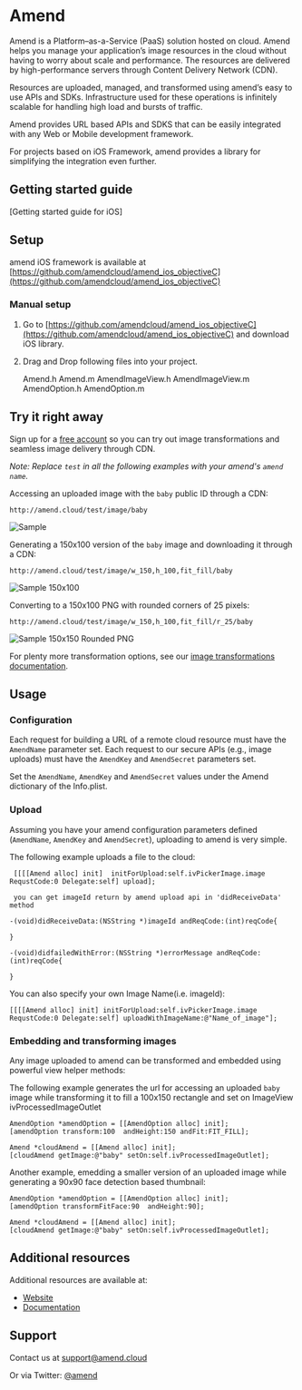 Amend
==========


Amend is a Platform–as-a-Service (PaaS) solution hosted on cloud. Amend helps you manage your application’s image resources in the cloud without having to worry about scale and performance. The resources are delivered by high-performance servers through Content Delivery Network (CDN).

Resources are uploaded, managed, and transformed using amend’s easy to use APIs and SDKs. Infrastructure used for these operations is infinitely scalable for handling high load and bursts of traffic.

Amend provides URL based APIs and SDKS that can be easily integrated with any Web or Mobile development framework. 

For projects based on iOS Framework, amend provides a library for simplifying the integration even further.

## Getting started guide
[Getting started guide for iOS]

## Setup ######################################################################

amend iOS framework is available at [https://github.com/amendcloud/amend_ios_objectiveC](https://github.com/amendcloud/amend_ios_objectiveC)

### Manual setup

1. Go to [https://github.com/amendcloud/amend_ios_objectiveC](https://github.com/amendcloud/amend_ios_objectiveC) and download iOS library.
2. Drag and Drop following files into your project.

	Amend.h	
	Amend.m	
	AmendImageView.h
	AmendImageView.m
	AmendOption.h
	AmendOption.m

## Try it right away

Sign up for a [free account](http://developer.amendcloud.com/Register) so you can try out image transformations and seamless image delivery through CDN.

*Note: Replace `test` in all the following examples with your amend's `amend name`.*  

Accessing an uploaded image with the `baby` public ID through a CDN:

    http://amend.cloud/test/image/baby

![Sample](http://amend.cloud/test/image/w_300/baby "baby")

Generating a 150x100 version of the `baby` image and downloading it through a CDN:

    http://amend.cloud/test/image/w_150,h_100,fit_fill/baby

![Sample 150x100](http://amend.cloud/test/image/w_150,h_100,fit_fill/baby "baby 150x100")

Converting to a 150x100 PNG with rounded corners of 25 pixels: 

    http://amend.cloud/test/image/w_150,h_100,fit_fill/r_25/baby

![Sample 150x150 Rounded PNG](http://amend.cloud/test/image/w_150,h_100,fit_fill/r_25/baby "baby 150x150 Rounded PNG")

For plenty more transformation options, see our [image transformations documentation](http://amendcloud.com/docs/image_transformation).
 
## Usage

### Configuration

Each request for building a URL of a remote cloud resource must have the `AmendName` parameter set. 
Each request to our secure APIs (e.g., image uploads) must have the `AmendKey` and `AmendSecret` parameters set. 


Set the `AmendName`, `AmendKey` and `AmendSecret` values under the Amend dictionary of the Info.plist.

### Upload

Assuming you have your amend configuration parameters defined (`AmendName`, `AmendKey` and `AmendSecret`), uploading to amend is very simple.
    
The following example uploads a file to the cloud: 

	 [[[[Amend alloc] init]  initForUpload:self.ivPickerImage.image RequstCode:0 Delegate:self] upload];

	 you can get imageId return by amend upload api in 'didReceiveData' method
	 
	-(void)didReceiveData:(NSString *)imageId andReqCode:(int)reqCode{

	}

	-(void)didfailedWithError:(NSString *)errorMessage andReqCode:(int)reqCode{
    
	}	
   	

You can also specify your own Image Name(i.e. imageId):    
    
    [[[[Amend alloc] init] initForUpload:self.ivPickerImage.image RequstCode:0 Delegate:self] uploadWithImageName:@"Name_of_image"];

	
### Embedding and transforming images

Any image uploaded to amend can be transformed and embedded using powerful view helper methods:

The following example generates the url for accessing an uploaded `baby` image while transforming it to fill a 100x150 rectangle and set on ImageView ivProcessedImageOutlet

	AmendOption *amendOption = [[AmendOption alloc] init];
	[amendOption transform:100  andHeight:150 andFit:FIT_FILL];

	Amend *cloudAmend = [[Amend alloc] init];
	[cloudAmend getImage:@"baby" setOn:self.ivProcessedImageOutlet];


Another example, emedding a smaller version of an uploaded image while generating a 90x90 face detection based thumbnail: 

	AmendOption *amendOption = [[AmendOption alloc] init];
	[amendOption transformFitFace:90  andHeight:90];

	Amend *cloudAmend = [[Amend alloc] init];
	[cloudAmend getImage:@"baby" setOn:self.ivProcessedImageOutlet];
	  
  
## Additional resources

Additional resources are available at:

* [Website](http://amendcloud.com)
* [Documentation](http://amendcloud.com/docs)

## Support

Contact us at [support@amend.cloud](mailto:support@amend.cloud)

Or via Twitter: [@amend](https://twitter.com/#!/amendcloud)